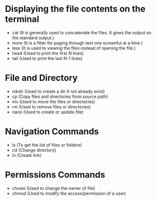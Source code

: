 #  Displaying the file contents on the terminal

* cat (It is generally used to concatenate the files. It gives the output on the standard output.)
* more (It is a filter for paging through text one screenful at a time.)
* less (It is used to viewing the files instead of opening the file.)
* head (Used to print the first N lines)
* tail (Used to print the last N-1 lines)

# File and Directory

* mkdir (Used to create a dir if not already exist)
* cp (Copy files and directories from source path)
* mv (Used to move the files or directories)
* rm (Used to remove files or directories)
* nano (Used to create or update file)

# Navigation Commands

* ls (To get the list of files or folders)
* cd (Change directory)
* ln (Create link)

# Permissions Commands

* chown (Used to change the owner of file)
* chmod (Used to modify the access/permission of a user)


